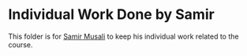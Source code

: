 # Individual Work Done by Samir

This folder is for [Samir Musali](mailto:samir.musali@ut.ee) to keep his individual work related to the course.
